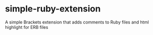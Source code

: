 simple-ruby-extension
=====================

A simple Brackets extension that adds comments to Ruby files and html highlight for ERB files
